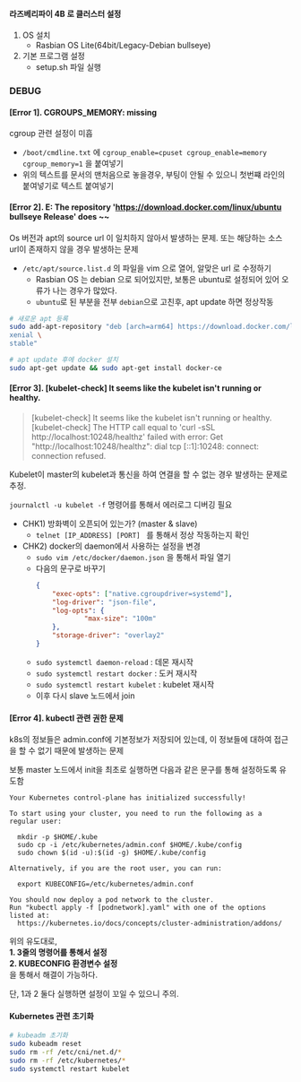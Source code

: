 #### 라즈베리파이 4B 로 클러스터 설정

1. OS 설치
    - Rasbian OS Lite(64bit/Legacy-Debian bullseye)
2. 기본 프로그램 설정
    - setup.sh 파일 실행


### DEBUG
#### [Error 1]. CGROUPS_MEMORY: missing
cgroup 관련 설정이 미흡
   - `/boot/cmdline.txt` 에 `cgroup_enable=cpuset cgroup_enable=memory cgroup_memory=1` 을 붙여넣기
   - 위의 텍스트를 문서의 맨처음으로 놓을경우, 부팅이 안될 수 있으니 첫번쨰 라인의 붙여넣기로 텍스트 붙여넣기

#### [Error 2]. E: The repository 'https://download.docker.com/linux/ubuntu bullseye Release' does ~~
Os 버전과 apt의 source url 이 일치하지 않아서 발생하는 문제.
또는 해당하는 소스 url이 존재하지 않을 경우 발생하는 문제

- `/etc/apt/source.list.d` 의 파일을 vim 으로 열어, 알맞은 url 로 수정하기
  - Rasbian OS 는 debian 으로 되어있지만, 보통은 ubuntu로 설정되어 있어 오류가 나는 경우가 많았다.
  - `ubuntu`로 된 부분을 전부 `debian`으로 고친후, apt update 하면 정상작동

``` bash
# 새로운 apt 등록
sudo add-apt-repository "deb [arch=arm64] https://download.docker.com/linux/debian \
xenial \
stable"

# apt update 후에 docker 설치
sudo apt-get update && sudo apt-get install docker-ce
```


#### [Error 3]. [kubelet-check] It seems like the kubelet isn't running or healthy.
> [kubelet-check] It seems like the kubelet isn't running or healthy.
> [kubelet-check] The HTTP call equal to 'curl -sSL http://localhost:10248/healthz' failed with error: Get "http://localhost:10248/healthz": dial tcp [::1]:10248: connect: connection refused.

Kubelet이 master의 kubelet과 통신을 하여 연결을 할 수 없는 경우 발생하는 문제로 추정.

`journalctl -u kubelet -f` 명령어를 통해서 에러로그 디버깅 필요
- CHK1) 방화벽이 오픈되어 있는가? (master & slave)
  - `telnet [IP_ADDRESS] [PORT] ` 를 통해서 정상 작동하는지 확인
- CHK2) docker의 daemon에서 사용하는 설정을 변경
  - `sudo vim /etc/docker/daemon.json` 을 통해서 파일 열기
  - 다음의 문구로 바꾸기
    ``` json
    {
        "exec-opts": ["native.cgroupdriver=systemd"],
        "log-driver": "json-file",
        "log-opts": {
                "max-size": "100m"
        },
        "storage-driver": "overlay2"
    }
    ```
  - `sudo systemctl daemon-reload` : 데몬 재시작
  - `sudo systemctl restart docker` : 도커 재시작
  - `sudo systemctl restart kubelet` : kubelet 재시작
  - 이후 다시 slave 노드에서 join

#### [Error 4]. kubectl 관련 권한 문제 
k8s의 정보들은 admin.conf에 기본정보가 저장되어 있는데, 이 정보들에 대하여 접근을 할 수 없기 때문에 발생하는 문제

보통 master 노드에서 init을 최초로 실행하면 다음과 같은 문구를 통해 설정하도록 유도함
``` text
Your Kubernetes control-plane has initialized successfully!

To start using your cluster, you need to run the following as a regular user:

  mkdir -p $HOME/.kube
  sudo cp -i /etc/kubernetes/admin.conf $HOME/.kube/config
  sudo chown $(id -u):$(id -g) $HOME/.kube/config

Alternatively, if you are the root user, you can run:

  export KUBECONFIG=/etc/kubernetes/admin.conf

You should now deploy a pod network to the cluster.
Run "kubectl apply -f [podnetwork].yaml" with one of the options listed at:
  https://kubernetes.io/docs/concepts/cluster-administration/addons/
```

위의 유도대로, <br>__1. 3줄의 명령어를 통해서 설정__ <br> __2. KUBECONFIG 환경변수 설정__ <br> 을 통해서 해결이 가능하다.

단, 1과 2 둘다 실행하면 설정이 꼬일 수 있으니 주의.


####  Kubernetes 관련 초기화
``` bash
# kubeadm 초기화
sudo kubeadm reset 
sudo rm -rf /etc/cni/net.d/*
sudo rm -rf /etc/kubernetes/*
sudo systemctl restart kubelet
```